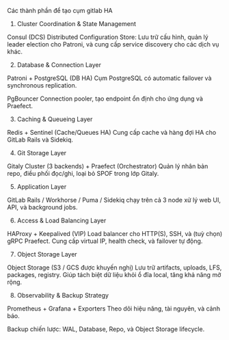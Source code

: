Các thành phần để tạo cụm gitlab HA

1. Cluster Coordination & State Management

Consul (DCS) Distributed Configuration Store: Lưu trữ cấu hình, quản lý leader election cho Patroni, và cung cấp service discovery cho các dịch vụ khác.

2. Database & Connection Layer

Patroni + PostgreSQL (DB HA) Cụm PostgreSQL có automatic failover và synchronous replication.

PgBouncer Connection pooler, tạo endpoint ổn định cho ứng dụng và Praefect.

3. Caching & Queueing Layer

Redis + Sentinel (Cache/Queues HA) Cung cấp cache và hàng đợi HA cho GitLab Rails và Sidekiq.

4. Git Storage Layer

Gitaly Cluster (3 backends) + Praefect (Orchestrator) Quản lý nhân bản repo, điều phối đọc/ghi, loại bỏ SPOF trong lớp Gitaly.

5. Application Layer
   
GitLab Rails / Workhorse / Puma / Sidekiq chạy trên cả 3 node xử lý web UI, API, và background jobs.

6. Access & Load Balancing Layer
   
HAProxy + Keepalived (VIP) Load balancer cho HTTP(S), SSH, và (tuỳ chọn) gRPC Praefect. Cung cấp virtual IP, health check, và failover tự động.

7. Object Storage Layer
   
Object Storage (S3 / GCS được khuyến nghị) Lưu trữ artifacts, uploads, LFS, packages, registry. Giúp tách biệt dữ liệu khỏi ổ đĩa local, tăng khả năng mở rộng.

8. Observability & Backup Strategy
   
Prometheus + Grafana + Exporters Theo dõi hiệu năng, tài nguyên, và cảnh báo.

Backup chiến lược: WAL, Database, Repo, và Object Storage lifecycle.
